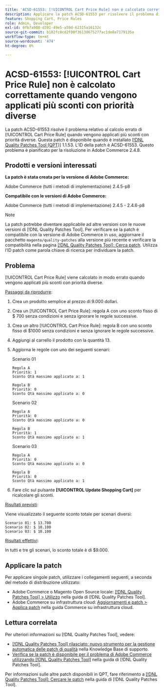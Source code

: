 ```yaml
---
title: 'ACSD-61553: [!UICONTROL Cart Price Rule] non è calcolato correttamente quando vengono applicati più sconti con priorità diverse'
description: Applicare la patch ACSD-61553 per risolvere il problema di Adobe Commerce in cui [!UICONTROL Cart Price Rule] viene calcolato in modo errato quando vengono applicati più sconti con priorità diverse.
feature: Shopping Cart, Price Rules
role: Admin, Developer
exl-id: 0fb7a988-d391-49e5-a59d-62315a16132c
source-git-commit: b182fc0cd2f00f36138675277ac1de8a7179135a
workflow-type: tm+mt
source-wordcount: '474'
ht-degree: 0%

---
```


# ACSD-61553: [!UICONTROL Cart Price Rule] non è calcolato correttamente quando vengono applicati più sconti con priorità diverse

La patch ACSD-61553 risolve il problema relativo al calcolo errato di [!UICONTROL Cart Price Rule] quando vengono applicati più sconti con priorità diverse. Questa patch è disponibile quando è installato [[!DNL Quality Patches Tool (QPT)]](https://experienceleague.adobe.com/it/docs/commerce-knowledge-base/kb/announcements/commerce-announcements/magento-quality-patches-released-new-tool-to-self-serve-quality-patches) 1.1.53. L’ID della patch è ACSD-61553. Questo problema è pianificato per la risoluzione in Adobe Commerce 2.4.8.

## Prodotti e versioni interessati

**La patch è stata creata per la versione di Adobe Commerce:**

Adobe Commerce (tutti i metodi di implementazione) 2.4.5-p8

**Compatibile con le versioni di Adobe Commerce:**

Adobe Commerce (tutti i metodi di implementazione) 2.4.5 - 2.4.6-p8

>[!NOTE]
>
>La patch potrebbe diventare applicabile ad altre versioni con le nuove versioni di [!DNL Quality Patches Tool]. Per verificare se la patch è compatibile con la versione di Adobe Commerce in uso, aggiornare il pacchetto `magento/quality-patches` alla versione più recente e verificare la compatibilità nella pagina [[!DNL Quality Patches Tool]: Cerca patch](https://experienceleague.adobe.com/tools/commerce-quality-patches/index.html?lang=it). Utilizza l’ID patch come parola chiave di ricerca per individuare la patch.

## Problema

[!UICONTROL Cart Price Rule] viene calcolato in modo errato quando vengono applicati più sconti con priorità diverse.

<u>Passaggi da riprodurre</u>:

1. Crea un prodotto semplice al prezzo di 9.000 dollari.
1. Crea un [!UICONTROL Cart Price Rule]: regola A con uno sconto fisso di $ 700 senza condizioni e senza ignorare le regole successive.
1. Crea un altro [!UICONTROL Cart Price Rule]: regola B con uno sconto fisso di $1000 senza condizioni e senza ignorare le regole successive.
1. Aggiungi al carrello il prodotto con la quantità 13.
1. Aggiorna le regole con uno dei seguenti scenari:

   Scenario 01

       Regola A
       Priorità: 1
       Sconto Qtà massimo applicato a: 1
       
       Regola B
       Priorità: 0
       Sconto Qtà massimo applicato a: 0
   
   Scenario 02

       Regola A
       Priorità: 0
       Sconto Qtà massimo applicato a: 0
       
       Regola B
       Priorità: 1
       Sconto Qtà massimo applicato a: 1
   
   Scenario 03

       Regola A
       Priorità: 0
       Sconto Qtà massimo applicato a: 0
       
       Regola B
       Priorità: 0
       Sconto Qtà massimo applicato a: 1
   
1. Fare clic sul pulsante **[!UICONTROL Update Shopping Cart]** per ricalcolare gli sconti.

<u>Risultati previsti</u>:

Viene visualizzato il seguente sconto totale per scenari diversi:

    Scenario 01: $ 13.700
    Scenario 02: $ 10.100
    Scenario 03: $ 10.100

<u>Risultati effettivi</u>:

In tutti e tre gli scenari, lo sconto totale è di $9.000.

## Applicare la patch

Per applicare singole patch, utilizzare i collegamenti seguenti, a seconda del metodo di distribuzione utilizzato:

* Adobe Commerce o Magento Open Source locale: [[!DNL Quality Patches Tool] > Utilizzo](/help/tools/quality-patches-tool/usage.md) nella guida di [!DNL Quality Patches Tool].
* Adobe Commerce su infrastruttura cloud: [Aggiornamenti e patch > Applica patch](https://experienceleague.adobe.com/docs/commerce-cloud-service/user-guide/develop/upgrade/apply-patches.html?lang=it) nella guida Commerce su infrastruttura cloud.

## Lettura correlata

Per ulteriori informazioni su [!DNL Quality Patches Tool], vedere:

* [[!DNL Quality Patches Tool] rilasciato: nuovo strumento per la gestione automatica delle patch di qualità](https://experienceleague.adobe.com/it/docs/commerce-knowledge-base/kb/announcements/commerce-announcements/magento-quality-patches-released-new-tool-to-self-serve-quality-patches) nella Knowledge Base di supporto.
* [Verifica se la patch è disponibile per il problema di Adobe Commerce utilizzando  [!DNL Quality Patches Tool]](/help/tools/quality-patches-tool/patches-available-in-qpt/check-patch-for-magento-issue-with-magento-quality-patches.md) nella guida di [!DNL Quality Patches Tool].

Per informazioni sulle altre patch disponibili in QPT, fare riferimento a [[!DNL Quality Patches Tool]: Cercare le patch](https://experienceleague.adobe.com/tools/commerce-quality-patches/index.html?lang=it) nella guida di [!DNL Quality Patches Tool].
